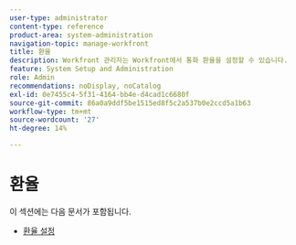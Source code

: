 ```yaml
---
user-type: administrator
content-type: reference
product-area: system-administration
navigation-topic: manage-workfront
title: 환율
description: Workfront 관리자는 Workfront에서 통화 환율을 설정할 수 있습니다.
feature: System Setup and Administration
role: Admin
recommendations: noDisplay, noCatalog
exl-id: 0e7455c4-5f31-4164-bb4e-d4cad1c6680f
source-git-commit: 86a0a9ddf5be1515ed8f5c2a537b0e2ccd5a1b63
workflow-type: tm+mt
source-wordcount: '27'
ht-degree: 14%

---
```


# 환율

이 섹션에는 다음 문서가 포함됩니다.

* [환율 설정](../../../administration-and-setup/manage-workfront/exchange-rates/set-up-exchange-rates.md)
